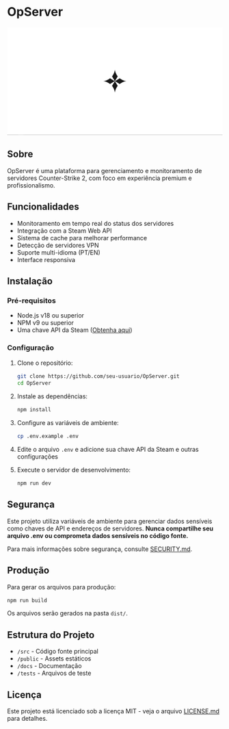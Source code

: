 # OpServer
![Logotipo do projeto](https://github.com/caiomayan/OpServer/blob/main/public/img/preview.png?raw=true)

## Sobre
OpServer é uma plataforma para gerenciamento e monitoramento de servidores Counter-Strike 2, com foco em experiência premium e profissionalismo.

## Funcionalidades
- Monitoramento em tempo real do status dos servidores
- Integração com a Steam Web API
- Sistema de cache para melhorar performance
- Detecção de servidores VPN
- Suporte multi-idioma (PT/EN)
- Interface responsiva

## Instalação

### Pré-requisitos
- Node.js v18 ou superior
- NPM v9 ou superior
- Uma chave API da Steam ([Obtenha aqui](https://steamcommunity.com/dev/apikey))

### Configuração
1. Clone o repositório:
   ```bash
   git clone https://github.com/seu-usuario/OpServer.git
   cd OpServer
   ```

2. Instale as dependências:
   ```bash
   npm install
   ```

3. Configure as variáveis de ambiente:
   ```bash
   cp .env.example .env
   ```

4. Edite o arquivo `.env` e adicione sua chave API da Steam e outras configurações

5. Execute o servidor de desenvolvimento:
   ```bash
   npm run dev
   ```

## Segurança
Este projeto utiliza variáveis de ambiente para gerenciar dados sensíveis como chaves de API e endereços de servidores. **Nunca compartilhe seu arquivo .env ou comprometa dados sensíveis no código fonte.**

Para mais informações sobre segurança, consulte [SECURITY.md](SECURITY.md).

## Produção
Para gerar os arquivos para produção:
```bash
npm run build
```

Os arquivos serão gerados na pasta `dist/`.

## Estrutura do Projeto
- `/src` - Código fonte principal
- `/public` - Assets estáticos
- `/docs` - Documentação
- `/tests` - Arquivos de teste

## Licença
Este projeto está licenciado sob a licença MIT - veja o arquivo [LICENSE.md](LICENSE.md) para detalhes.
